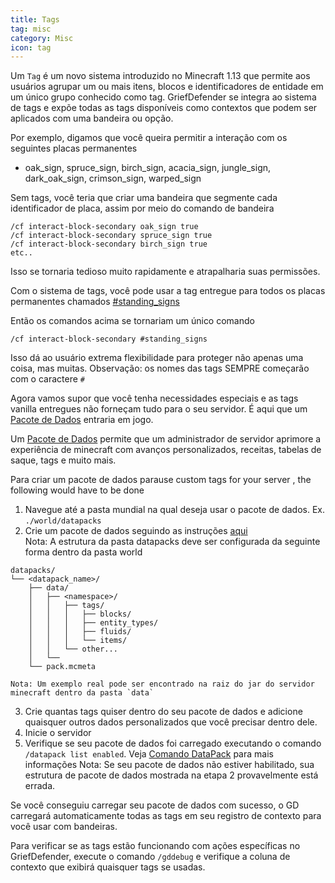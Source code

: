```yaml
---
title: Tags
tag: misc
category: Misc
icon: tag
---
```


Um `Tag` é um novo sistema introduzido no Minecraft 1.13 que permite aos usuários agrupar um ou mais itens, blocos e identificadores de entidade em um único grupo conhecido como tag. GriefDefender se integra ao sistema de tags e expõe todas as tags disponíveis como contextos que podem ser aplicados com uma bandeira ou opção.

Por exemplo, digamos que você queira permitir a interação com os seguintes placas permanentes

* oak_sign, spruce_sign, birch_sign, acacia_sign, jungle_sign, dark_oak_sign, crimson_sign, warped_sign 

Sem tags, você teria que criar uma bandeira que segmente cada identificador de placa, assim por meio do comando de bandeira

```
/cf interact-block-secondary oak_sign true
/cf interact-block-secondary spruce_sign true
/cf interact-block-secondary birch_sign true
etc..
```

Isso se tornaria tedioso muito rapidamente e atrapalharia suas permissões.

Com o sistema de tags, você pode usar a tag entregue para todos os placas permanentes chamados [#standing_signs](https://minecraft.gamepedia.com/Tag#blocks_standing_signs)

Então os comandos acima se tornariam um único comando

```
/cf interact-block-secondary #standing_signs
```

Isso dá ao usuário extrema flexibilidade para proteger não apenas uma coisa, mas muitas.
Observação: os nomes das tags SEMPRE começarão com o caractere `#`

Agora vamos supor que você tenha necessidades especiais e as tags vanilla entregues não forneçam tudo para o seu servidor.
É aqui que um [Pacote de Dados](https://minecraft.fandom.com/pt/wiki/Pacote_de_dados) entraria em jogo.

Um [Pacote de Dados](https://minecraft.fandom.com/pt/wiki/Pacote_de_dados) permite que um administrador de servidor aprimore a experiência de minecraft com avanços personalizados, receitas, tabelas de saque, tags e muito mais.

Para criar um pacote de dados parause custom tags for your server , the following would have to be done  

1. Navegue até a pasta mundial na qual deseja usar o pacote de dados.
Ex. `./world/datapacks`
2. Crie um pacote de dados seguindo as instruções [aqui](https://minecraft.fandom.com/pt/wiki/Pacote_de_dados)  
Nota: A estrutura da pasta datapacks deve ser configurada da seguinte forma dentro da pasta world 
```
datapacks/
└── <datapack_name>/
    ├── data/
    │   ├── <namespace>/
    │   │   ├── tags/
    │   │   │   ├── blocks/
    │   │   │   ├── entity_types/
    │   │   │   ├── fluids/
    │   │   │   └── items/
    │   │   └── other...
    │   └── 
    └── pack.mcmeta

Nota: Um exemplo real pode ser encontrado na raiz do jar do servidor minecraft dentro da pasta `data`
```
3. Crie quantas tags quiser dentro do seu pacote de dados e adicione quaisquer outros dados personalizados que você precisar dentro dele.
4. Inicie o servidor
5. Verifique se seu pacote de dados foi carregado executando o comando `/datapack list enabled`. Veja [Comando DataPack](https://minecraft.fandom.com/pt/wiki/Pacote_de_dados) para mais informações
Nota: Se seu pacote de dados não estiver habilitado, sua estrutura de pacote de dados mostrada na etapa 2 provavelmente está errada.

Se você conseguiu carregar seu pacote de dados com sucesso, o GD carregará automaticamente todas as tags em seu registro de contexto para você usar com bandeiras.

Para verificar se as tags estão funcionando com ações específicas no GriefDefender, execute o comando `/gddebug` e verifique a coluna de contexto que exibirá quaisquer tags se usadas.